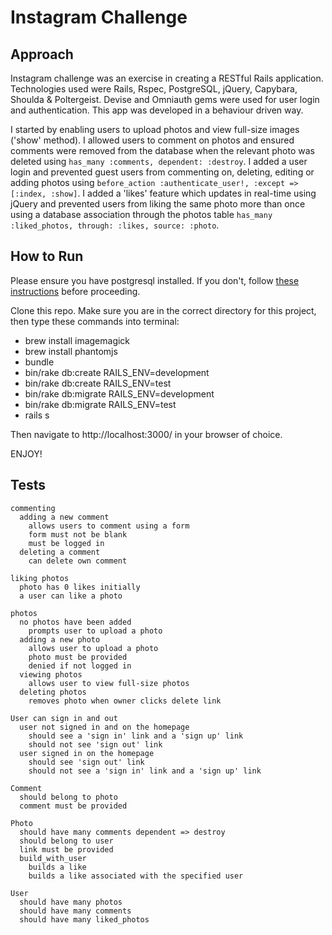 Instagram Challenge
===================

Approach
-------

Instagram challenge was an exercise in creating a RESTful Rails application. Technologies used were Rails, Rspec, PostgreSQL, jQuery, Capybara, Shoulda & Poltergeist. Devise and Omniauth gems were used for user login and authentication. This app was developed in a behaviour driven way.

I started by enabling users to upload photos and view full-size images ('show' method). I allowed users to comment on photos and ensured comments were removed from the database when the relevant photo was deleted using `has_many :comments, dependent: :destroy`. I added a user login and prevented guest users from commenting on, deleting, editing or adding photos using `before_action :authenticate_user!, :except => [:index, :show]`. I added a 'likes' feature which updates in real-time using jQuery and prevented users from liking the same photo more than once using a database association through the photos table `has_many :liked_photos, through: :likes, source: :photo`.

How to Run
-----
Please ensure you have postgresql installed. If you don't, follow <a href="http://www.natalie-akam.com/Blog/psql.html">these instructions</a> before proceeding.

Clone this repo. Make sure you are in the correct directory for this project, then type these commands into terminal:

* brew install imagemagick
* brew install phantomjs
* bundle
* bin/rake db:create RAILS_ENV=development
* bin/rake db:create RAILS_ENV=test
* bin/rake db:migrate RAILS_ENV=development
* bin/rake db:migrate RAILS_ENV=test
* rails s

Then navigate to http://localhost:3000/ in your browser of choice.

ENJOY!


Tests
-----

    commenting
      adding a new comment
        allows users to comment using a form
        form must not be blank
        must be logged in
      deleting a comment
        can delete own comment

    liking photos
      photo has 0 likes initially
      a user can like a photo

    photos
      no photos have been added
        prompts user to upload a photo
      adding a new photo
        allows user to upload a photo
        photo must be provided
        denied if not logged in
      viewing photos
        allows user to view full-size photos
      deleting photos
        removes photo when owner clicks delete link

    User can sign in and out
      user not signed in and on the homepage
        should see a 'sign in' link and a 'sign up' link
        should not see 'sign out' link
      user signed in on the homepage
        should see 'sign out' link
        should not see a 'sign in' link and a 'sign up' link

    Comment
      should belong to photo
      comment must be provided

    Photo
      should have many comments dependent => destroy
      should belong to user
      link must be provided
      build_with_user
        builds a like
        builds a like associated with the specified user

    User
      should have many photos
      should have many comments
      should have many liked_photos
